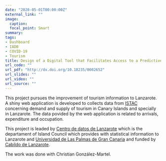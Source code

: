 ```yaml
---
date: "2020-05-01T00:00:00Z"
external_link: ""
image:
  caption:
  focal_point: Smart
summary:
tags:
- Dashboard
- IADB
- COVID-19
- Tourism
title: Design of a Digital Tool that Facilitates Access to a Predictive Model of Tourism Demand in the Context of the Covid-19 Epidemic
url_code: ""
url_pdf: "http://dx.doi.org/10.18235/0002652"
url_slides: ""
url_video: ""
url_source: ""
---
```



This project pursues the improvement of tourism information to Lanzarote. A shiny web application is developed to collects data from [ISTAC](http://www.gobiernodecanarias.org/istac/) concerning demand and supply of tourism in Canary Islands and specially in Lanzarote. The data povided by the web application is related to arrivals, expenditure and occupation.

This project is leaded by [Centro de datos de Lanzarote](http://www.datosdelanzarote.com/) which is the departament of Island Council which provides with statistical information to Lanzarote and [Universidad de Las Palmas de Gran Canaria](https://www.ulpgc.es/) and funded by [Cabildo de Lanzarote](http://www.cabildodelanzarote.com/).

The work was done with Christian González-Martel.

